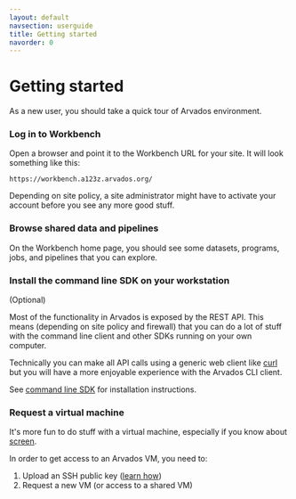 ```yaml
---
layout: default
navsection: userguide
title: Getting started
navorder: 0
---
```


# Getting started

As a new user, you should take a quick tour of Arvados environment.


### Log in to Workbench

Open a browser and point it to the Workbench URL for your site. It
will look something like this:

`https://workbench.a123z.arvados.org/`

Depending on site policy, a site administrator might have to activate
your account before you see any more good stuff.

### Browse shared data and pipelines

On the Workbench home page, you should see some datasets, programs,
jobs, and pipelines that you can explore.

### Install the command line SDK on your workstation

(Optional)

Most of the functionality in Arvados is exposed by the REST API. This
means (depending on site policy and firewall) that you can do a lot of
stuff with the command line client and other SDKs running on your own
computer.

Technically you can make all API calls using a generic web client like
[curl](http://curl.haxx.se/docs/) but you will have a more enjoyable
experience with the Arvados CLI client.

See [command line SDK](sdk-cli.html) for installation instructions.

### Request a virtual machine

It's more fun to do stuff with a virtual machine, especially if you
know about [screen](http://www.gnu.org/software/screen/).

In order to get access to an Arvados VM, you need to:

1. Upload an SSH public key ([learn how](ssh-access.html))
1. Request a new VM (or access to a shared VM)

